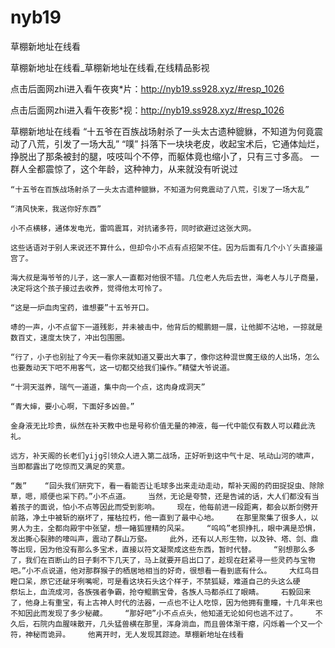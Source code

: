 # nyb19
草棚新地址在线看

草棚新地址在线看_草棚新地址在线看,在线精品影视

点击后面网zhi进入看午夜爽*片：http://nyb19.ss928.xyz/#resp_1026

点击后面网zhi进入看午夜影*视：http://nyb19.ss928.xyz/#resp_1026

草棚新地址在线看    “十五爷在百族战场射杀了一头太古遗种貔貅，不知道为何竟震动了八荒，引发了一场大乱”    “噗”    抖落下一块块老皮，收起宝术后，它通体灿烂，挣脱出了那条被封的腿，吱吱叫个不停，而躯体竟也缩小了，只有三寸多高。    一群人全都震惊了，这个年龄，这种神力，从来就没有听说过

    “十五爷在百族战场射杀了一头太古遗种貔貅，不知道为何竟震动了八荒，引发了一场大乱”

    “清风快来，我送你好东西”

    小不点横移，通体发电光，雷鸣震耳，对抗诸多符，同时欲避过这张大网。

    这些话语对于别人来说还不算什么，但却令小不点有点招架不住。因为后面有几个小丫头直接逼宫了。

    海大叔是海爷爷的儿子，这一家人一直都对他很不错。几位老人先后去世，海老人与儿子商量，决定将这个孩子接过去收养，觉得他太可怜了。

    “这是一炉血肉宝药，谁想要”十五爷开口。

    哧的一声，小不点留下一道残影，并未被击中，他背后的鲲鹏翅一展，让他脚不沾地，一掠就是数百丈，速度太快了，冲出包围圈。

    “行了，小子也别扯了今天一看你来就知道又要出大事了，像你这种混世魔王级的人出场，怎么也要轰动天下吧不用客气，这一切都交给我们操作。”精璧大爷说道。

    “十洞天滋养，瑞气一道道，集中向一个点，这肉身成洞天”

    “青大婶，要小心啊，下面好多凶兽。”

    金身液无比珍贵，纵然在补天教中也是号称价值无量的神液，每一代中能仅有数人可以藉此洗礼。

    远方，补天阁的长老们yijg引领众人进入第二战场，正好听到这中气十足、吼动山河的啸声，当即都露出了吃惊而又满足的笑意。

    “轰”    “回头我们研究下，看一看能否让毛球多出来走动走动，帮补天阁的药田捉捉虫、除除草，嗯，顺便也采下药。”小不点道。    当然，无论是夸赞，还是告诫的话，大人们都没有当着孩子的面说，怕小不点等因此而受到影响。    现在，他每前进一段距离，都会以断剑劈开前路，净土中被斩的崩坏了，摧枯拉朽，他一直到了最中心地。    在那里聚集了很多人，以男人为主，全都向殿宇中张望，想一睹狐狸精的风采。    “呜呜”老狈挣扎，眼中满是恐惧，发出撕心裂肺的嚎叫声，震动了群山万壑。    此外，还有以人形生物，以及钟、塔、剑、鼎等出现，因为他没有那么多宝术，直接以符文凝聚成这些东西，暂时代替。    “别想那么多了，我们在百断山的日子剩不下几天了，马上就要开启出口了，趁现在赶紧寻一些灵药与宝物吧。”小不点说道，他对那群猴子的栖居地相当的好奇，很想看一看到底有什么。    大红鸟目瞪口呆，原它还龇牙咧嘴呢，可是看这块石头这个样子，不禁狐疑，难道自己的头这么硬    祭坛上，血流成河，各族强者争霸，抢夺鲲鹏宝骨，各族人马都杀红了眼睛。    石毅回来了，他身上有重宝，有上古神人时代的法器，一点也不让人吃惊，因为他拥有重瞳，十几年来也不知因此而发现了多少秘藏。    “那好吧”小不点点头，他知道无论如何也逃不过了。    不久后，石院内血腥味散开，几头猛兽横在那里，浑身淌血，而且兽体渐干瘪，闪烁着一个又一个符，神秘而诡异。    他离开时，无人发现其踪迹。草棚新地址在线看
